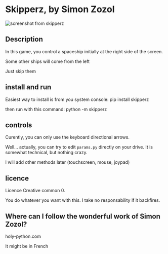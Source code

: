 Skipperz, by Simon Zozol
=======
![screenshot from skipperz](https://holy-python.com/skipperz/skipperz_screenshot.jpg)


Description
----
In this game, you control a spaceship initially at the right side of the screen.

Some other ships will come from the left

Just skip them

install and run
-----
Easiest way to install is from you system console:
	pip install skipperz

then run with this command:
	python -m skipperz


controls
----
Curently, you can only use the keyboard directional arrows.

Well... actually, you can try to edit `params.py` directly on your drive. It is somewhat technical, but nothing crazy.

I will add other methods later (touchscreen, mouse, joypad)


licence
----
Licence Creative common 0. 

You do whatever you want with this. I take no responsability if it backfires.


Where can I follow the wonderful work of Simon Zozol?
-----
holy-python.com

It might be in French

 